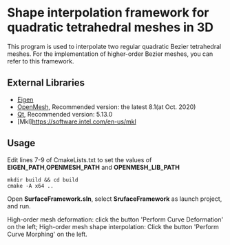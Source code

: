 # Shape interpolation framework for quadratic tetrahedral meshes in 3D

This program is used to interpolate two regular quadratic Bezier tetrahedral meshes. For the implementation of higher-order Bezier meshes, you can refer to this framework.

## External Libraries

* [Eigen](http://eigen.tuxfamily.org/)
* [OpenMesh](https://www.openmesh.org/), Recommended version: the latest 8.1(at Oct. 2020)
* [Qt](https://www.qt.io/), Recommended version: 5.13.0
* [Mkl]https://software.intel.com/en-us/mkl

## Usage

Edit lines 7-9 of CmakeLists.txt to set the values of **EIGEN_PATH**,**OPENMESH_PATH** and **OPENMESH_LIB_PATH**
```
mkdir build && cd build
cmake -A x64 ..
```

Open **SurfaceFramework.sln**, select **SrufaceFramework** as launch project, and run.

High-order mesh deformation: click the button 'Perform Curve Deformation' on the left;
High-order mesh shape interpolation: Click the button 'Perform Curve Morphing' on the left.

